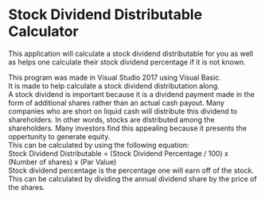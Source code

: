 # Stock Dividend Distributable Calculator
This application will calculate a stock dividend distributable for you as well as helps one calculate their stock dividend percentage if it is not known. </br>

This program was made in Visual Studio 2017 using Visual Basic. </br>
It is made to help calculate a stock dividend distributation along.</br>
A stock dividend is important because it is a dividend payment made in the form of additional shares rather than an actual cash payout. Many companies who are short on liquid cash will distribute this dividend to shareholders. In other words, stocks are distributed among the shareholders. Many investors find this appealing because it presents the oppertunity to generate equity.</br>
This can be calculated by using the following equation:</br>
Stock Dividend Distributable = (Stock Dividend Percentage / 100) x (Number of shares) x (Par Value) </br>
Stock dividend percentage is the percentage one will earn off of the stock. </br>
This can be calculated by dividing the annual dividend share by the price of the shares.</br>

